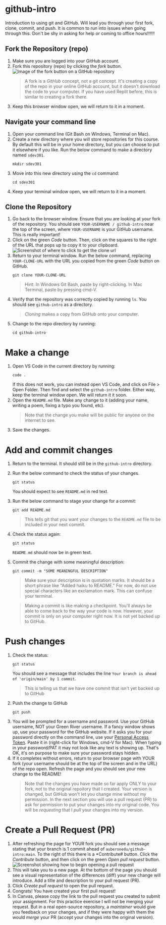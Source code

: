 # github-intro
Introduction to using git and GitHub. Will lead you through your first fork, clone, commit, and push. It is common to run into issues when going through this. Don't be shy in asking for help or coming to office hours!!!!!!


## Fork the Repository (repo)

1. Make sure you are logged into your GitHub account.
1. Fork this repository (repo) by clicking the *fork* button.
 ![Image of the fork button on a GitHub repository](images/fork-screenshot.png)
    > A fork is a *GitHub* concept, not a git concept. It's creating a copy of the repo in your online GitHub account, but it doesn't download the code to your computer. If you have used Replit before, this is similar to creating a fork there.
1. Keep this browser window open,  we will return to it in a moment.


## Navigate your command line
1. Open your command line (Git Bash on Windows, Terminal on Mac).
1. Create a new directory where you will store repositories for this course. By default this will be in your home directory, but you can choose to put it elsewhere if you like. Run the below command to make a directory named `sdev301`.
    ```
    mkdir sdev301
    ```
1. Move into this new directory using the `cd` command:
    ```
    cd sdev301
    ```
1. Keep your terminal window open, we will return to it in a moment.


## Clone the Repository
1. Go back to the browser window. Ensure that you are looking at your fork of the repository. You should see `YOUR-USERNAME / github-intro` near the top of the screen, where `YOUR-USERNAME` is your GitHub username. This is really important!
1. Click on the green *Code* button. Then, click on the squares to the right of the URL that pops up to copy it to your clipboard.
    ![Screenshot of where to click to get the clone url](images/clone-screenshot.png)
1. Return to your terminal window. Run the below command, replacing `YOUR-CLONE-URL` with the URL you copied from the green *Code* button on GitHub.
    ```
    git clone YOUR-CLONE-URL
    ```
    > Hint: In Windows Git Bash, paste by right-clicking. In Mac Terminal, paste by pressing cmd-V.
1. Verify that the repository was correctly copied by running `ls`. You should see `github-intro` as a directory. 
    >*Cloning* makes a copy from GitHub onto your computer.
1. Change to the repo directory by running:
    ```
    cd github-intro
    ```


# Make a change
1. Open VS Code in the current directory by running:
    ```
    code .
    ```
    If this does not work, you can instead open VS Code, and click on File > Open Folder. Then find and select the `github-intro` folder. Either way, keep the terminal window open. We will return it it soon.
1. Open the `README.md` file. Make any change to it (adding your name, writing a poem, fixing a typo you found, etc).
   > Note that the change you make will be public for anyone on the internet to see.
1. Save the changes.


# Add and commit changes
1. Return to the terminal. It should still be in the `github-intro` directory.
1. Run the below command to check the status of your changes.
    ```
    git status
    ````
    You should expect to see `README.md` in red text.
1. Run the below command to stage your change for a commit:
    ```
    git add README.md
    ```
    > This tells git that you want your changes to the `README.md` file to be included in your next commit.
1. Check the status again:
    ```
    git status
    ```
    `README.md` should now be in green text.
1. Commit the change with some meaningful description:
    ```
    git commit -m "SOME MEANINGFUL DESCRIPTION"
    ```
    > Make sure your description is in quotation marks. It should be a short phrase like "Added haiku to README." For now, do not use special characters like an exclamation mark. This can confuse your terminal.

    > Making a commit is like making a checkpoint. You'll always be able to come back to the way your code is now. However, your commit is only on your computer right now. It is not yet backed up to GitHub.


# Push changes
1. Check the status:
    ```
    git status
    ```
    You should see a message that includes the line `Your branch is ahead of 'origin/main' by 1 commit`.
    > This is telling us that we have one commit that isn't yet backed up to GitHub
1. Push the change to GitHub
    ```
    git push
    ```
1. You will be prompted for a username and password. Use your GitHub username, NOT your Green River username. If a fancy window shows up, use your password for the GitHub website. If it asks you for your password directly on the command line, use your [Personal Access Token](https://docs.github.com/en/authentication/keeping-your-account-and-data-secure/managing-your-personal-access-tokens#creating-a-personal-access-token-classic). Paste it in (right-click for Windows, cmd-V for Mac). When typing in your password/PAT it may not look like any text is showing up. That's OK, it's on purpose to make sure your password stays hidden.
1. If it completes without errors, return to your browser page with YOUR fork (your username should be at the top of the screen and in the URL) of the repo open. Refresh the page and you should see your new change to the README!
   > Note that the changes you have made so far apply ONLY to your fork, not to the original repoitory that I created. Your version is changed, but GitHub won't let you change mine without my permission. In the next section you will use a pull request (PR) to ask for permission to put your changes into my original code. You will be *requesting* that I *pull* your changes into my version.


# Create a Pull Request (PR)
1. After refreshing the page for YOUR fork you should see a message stating that your branch is 1 commit ahead of `auberonedu/github-intro:main`. To the right of this there is a *Contribute# button. Click the *Contribute* button, and then click on the green *Open pull request* button.
  ![Screenshot showing how to begin opening a pull request](images/begin-pr-screenshot.png)
1. This will take you to a new page. At the bottom of the page you should see a visual representation of the differences (diff) your new change will introduce. Add a title and description to your pull request (PR).
1. Click *Create pull request* to open the pull request.
1. Congrats! You have created your first pull request!
1. In Canvas, please copy the link to the pull request you created to submit your assignment. For this practice exercise I will not be merging your request. But in a real open-source repository, a *maintainer* would give you feedback on your changes, and if they were happy with them the would *merge* your PR (accept your changes into the original version).